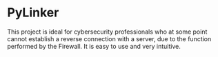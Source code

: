 # PyLinker
This project is ideal for cybersecurity professionals who at some point cannot establish a reverse connection with a server, due to the function performed by the Firewall. It is easy to use and very intuitive.
